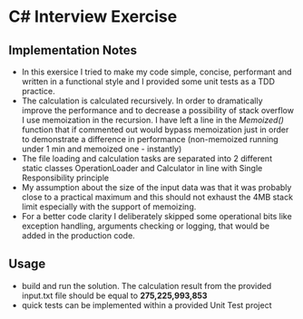 # C# Interview Exercise

## Implementation Notes

- In this exersice I tried to make my code simple, concise, performant and written in a functional style and I provided some unit tests as a TDD practice.
- The calculation is calculated recursively. In order to dramatically improve the performance and to decrease a possibility of stack overflow I use memoization in the recursion. 
I have left a line in the *Memoized()* function that if commented out would bypass memoization just in order to demonstrate a difference in performance 
(non-memoized running under 1 min and memoized one - instantly)
- The file loading and calculation tasks are separated into 2 different static classes OperationLoader and Calculator in line with Single Responsibility principle
- My assumption about the size of the input data was that it was probably close to a practical maximum and this should not exhaust the 4MB stack limit especially 
with the support of memoizing.
- For a better code clarity I deliberately skipped some operational bits like exception handling, arguments checking or logging, that would be added in the production code.

## Usage
- build and run the solution. The calculation result from the provided input.txt file should be equal to **275,225,993,853**
- quick tests can be implemented within a provided Unit Test project
